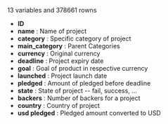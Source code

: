 13 variables and 378661 rowns

+ **ID** 
+ **name** : Name of project
+ **category** : Specific category of project
+ **main_category** : Parent Categories
+ **currency** : Original currency
+ **deadline** : Project expiry date
+ **goal** : Goal of product in respective currency
+ **launched** : Project launch date
+ **pledged** : Amount of pledged before deadline
+ **state** : State of project -- fail, success, ...
+ **backers** : Number of backers for a project
+ **country** : Country of project
+ **usd pledged** : Pledged amount converted to USD
